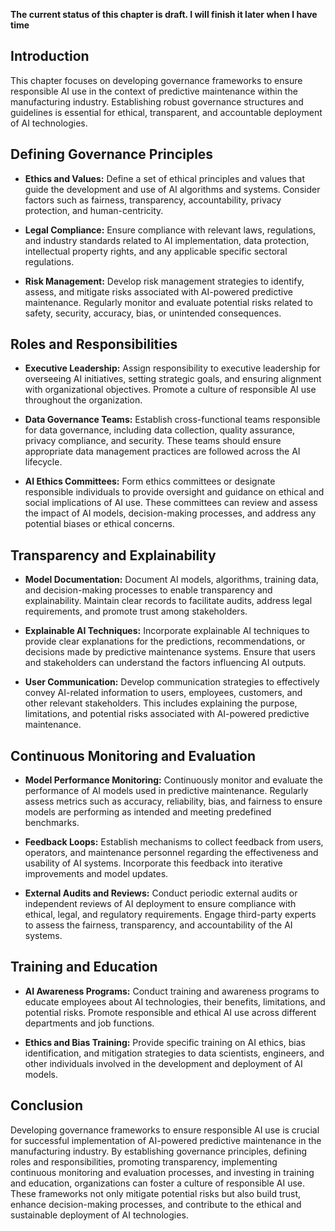 **The current status of this chapter is draft. I will finish it later when I have time**

Introduction
------------

This chapter focuses on developing governance frameworks to ensure responsible AI use in the context of predictive maintenance within the manufacturing industry. Establishing robust governance structures and guidelines is essential for ethical, transparent, and accountable deployment of AI technologies.

Defining Governance Principles
------------------------------

* **Ethics and Values:** Define a set of ethical principles and values that guide the development and use of AI algorithms and systems. Consider factors such as fairness, transparency, accountability, privacy protection, and human-centricity.

* **Legal Compliance:** Ensure compliance with relevant laws, regulations, and industry standards related to AI implementation, data protection, intellectual property rights, and any applicable specific sectoral regulations.

* **Risk Management:** Develop risk management strategies to identify, assess, and mitigate risks associated with AI-powered predictive maintenance. Regularly monitor and evaluate potential risks related to safety, security, accuracy, bias, or unintended consequences.

Roles and Responsibilities
--------------------------

* **Executive Leadership:** Assign responsibility to executive leadership for overseeing AI initiatives, setting strategic goals, and ensuring alignment with organizational objectives. Promote a culture of responsible AI use throughout the organization.

* **Data Governance Teams:** Establish cross-functional teams responsible for data governance, including data collection, quality assurance, privacy compliance, and security. These teams should ensure appropriate data management practices are followed across the AI lifecycle.

* **AI Ethics Committees:** Form ethics committees or designate responsible individuals to provide oversight and guidance on ethical and social implications of AI use. These committees can review and assess the impact of AI models, decision-making processes, and address any potential biases or ethical concerns.

Transparency and Explainability
-------------------------------

* **Model Documentation:** Document AI models, algorithms, training data, and decision-making processes to enable transparency and explainability. Maintain clear records to facilitate audits, address legal requirements, and promote trust among stakeholders.

* **Explainable AI Techniques:** Incorporate explainable AI techniques to provide clear explanations for the predictions, recommendations, or decisions made by predictive maintenance systems. Ensure that users and stakeholders can understand the factors influencing AI outputs.

* **User Communication:** Develop communication strategies to effectively convey AI-related information to users, employees, customers, and other relevant stakeholders. This includes explaining the purpose, limitations, and potential risks associated with AI-powered predictive maintenance.

Continuous Monitoring and Evaluation
------------------------------------

* **Model Performance Monitoring:** Continuously monitor and evaluate the performance of AI models used in predictive maintenance. Regularly assess metrics such as accuracy, reliability, bias, and fairness to ensure models are performing as intended and meeting predefined benchmarks.

* **Feedback Loops:** Establish mechanisms to collect feedback from users, operators, and maintenance personnel regarding the effectiveness and usability of AI systems. Incorporate this feedback into iterative improvements and model updates.

* **External Audits and Reviews:** Conduct periodic external audits or independent reviews of AI deployment to ensure compliance with ethical, legal, and regulatory requirements. Engage third-party experts to assess the fairness, transparency, and accountability of the AI systems.

Training and Education
----------------------

* **AI Awareness Programs:** Conduct training and awareness programs to educate employees about AI technologies, their benefits, limitations, and potential risks. Promote responsible and ethical AI use across different departments and job functions.

* **Ethics and Bias Training:** Provide specific training on AI ethics, bias identification, and mitigation strategies to data scientists, engineers, and other individuals involved in the development and deployment of AI models.

Conclusion
----------

Developing governance frameworks to ensure responsible AI use is crucial for successful implementation of AI-powered predictive maintenance in the manufacturing industry. By establishing governance principles, defining roles and responsibilities, promoting transparency, implementing continuous monitoring and evaluation processes, and investing in training and education, organizations can foster a culture of responsible AI use. These frameworks not only mitigate potential risks but also build trust, enhance decision-making processes, and contribute to the ethical and sustainable deployment of AI technologies.
